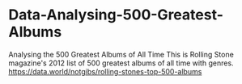 # Data-Analysing-500-Greatest-Albums

Analysing the 500 Greatest Albums of All Time
This is Rolling Stone magazine's 2012 list of 500 greatest albums of all time with genres.
https://data.world/notgibs/rolling-stones-top-500-albums
